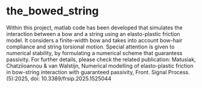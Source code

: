 # the_bowed_string

Within this project, matlab code has been developed that simulates the interaction between a bow and a string using an elasto-plastic friction model. It considers a finite-width bow and takes into account bow-hair compliance and string torsional motion. Special attention is given to numerical stability, by formulating a numerical scheme that guarantess passivity. For further details, please check the related publication: Matusiak, Chatziioannou & van Walstijn, Numerical modelling of elasto-plastic friction in bow-string interaction with guaranteed passivity, Front. Signal Process. (5):2025, doi: 10.3389/frsip.2025.1525044
